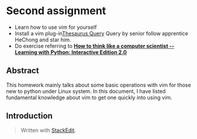 
# Second assignment 
- Learn how to use vim for yourself
- Install a vim plug-in[Thesaurus Query](https://github.com/Ron89/thesaurus_query.vim) Query by senior follow apprentice HeChong and star him.
- Do exercise referring to [**How to think like a computer scientist -- Learning with Python: Interactive Edition 2.0**](http://interactivepython.org/runestone/static/thinkcspy/index.html) 
## Abstract
   This homework mainly talks about some basic operations with vim for those new to python under Linux system. In this document, I have listed fundamental knowledge about vim to get one quickly into using vim.
## Introduction
  


> Written with [StackEdit](https://stackedit.io/).